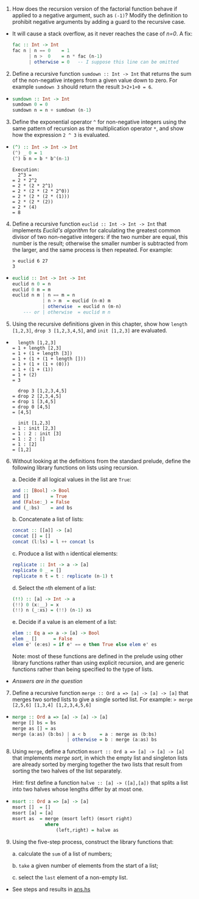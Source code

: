 1. How does the recursion version of the factorial function behave if applied to a negative argument, such as `(-1)`? Modify the definition to prohibit negative arguments by adding a guard to the recursive case.
  * It will cause a stack overflow, as it never reaches the case of *n=0*. A fix:
    ```haskell
    fac :: Int -> Int
    fac n | n == 0    = 1
          | n >  0    = n * fac (n-1)
          | otherwise = 0   -- I suppose this line can be omitted
    ```

2. Define a recursive function `sumdown :: Int -> Int` that returns the sum of the non-negative integers from a given value down to zero. For example `sumdown 3` should return the result `3+2+1+0 = 6`.
  * ```haskell
    sumdown :: Int -> Int
    sumdown 0 = 0
    sumdown n = n + sumdown (n-1)
    ```

3. Define the exponential operator `^` for non-negative integers using the same pattern of recursion as the multiplication operator `*`, and show how the expression `2 ^ 3` is evaluated.
  * ```haskell
    (^) :: Int -> Int -> Int
    (^) _ 0 = 1
    (^) b n = b * b^(n-1)
    ```
    ```
    Execution:
      2^3 =
    = 2 * 2^2
    = 2 * (2 * 2^1)
    = 2 * (2 * (2 * 2^0))
    = 2 * (2 * (2 * (1)))
    = 2 * (2 * (2))
    = 2 * (4)
    = 8 
    ```

4. Define a recursive function `euclid :: Int -> Int -> Int` that implements *Euclid's algorithm* for calculating the greatest common divisor of two non-negative integers: if the two number are equal, this number is the result; otherwise the smaller number is subtracted from the larger, and the same process is then repeated. For example:
    ```
    > euclid 6 27
    3
    ```
  * ```haskell
    euclid :: Int -> Int -> Int
    euclid n 0 = n
    euclid 0 m = m
    euclid n m | n == m = n
               | n > m  = euclid (n-m) m
               | otherwise  = euclid n (m-n)
        --- or | otherwise  = euclid m n
    ```

5. Using the recursive definitions given in this chapter, show how `length [1,2,3]`, `drop 3 [1,2,3,4,5]`, and `init [1,2,3]` are evaluated.
  * ```
      length [1,2,3]
    = 1 + length [2,3]
    = 1 + (1 + length [3])
    = 1 + (1 + (1 + length []))
    = 1 + (1 + (1 + (0)))
    = 1 + (1 + (1))
    = 1 + (2)
    = 3
    
      drop 3 [1,2,3,4,5]
    = drop 2 [2,3,4,5]
    = drop 1 [3,4,5]
    = drop 0 [4,5]
    = [4,5]

      init [1,2,3]
    = 1 : init [2,3]
    = 1 : 2 : init [3]
    = 1 : 2 : []
    = 1 : [2]
    = [1,2]
    ```

6. Without looking at the definitions from the standard prelude, define the following library functions on lists using recursion.

    a. Decide if all logical values in the list are `True`:

    ```haskell
    and :: [Bool] -> Bool
    and []        = True
    and (False:_) = False
    and (_:bs)    = and bs
    ```

    b. Concatenate a list of lists: 

    ```haskell
    concat :: [[a]] -> [a]
    concat [] = []
    concat (l:ls) = l ++ concat ls
    ```

    c. Produce a list with `n` identical elements:

    ```haskell
    replicate :: Int -> a -> [a]
    replicate 0 _ = []
    replicate n t = t : replicate (n-1) t
    ```

    d. Select the `n`th element of a list:

    ```haskell
    (!!) :: [a] -> Int -> a
    (!!) 0 (x:__) = x
    (!!) n (_:xs) = (!!) (n-1) xs
    ```

    e. Decide if a value is an element of a list:

    ```haskell
    elem :: Eq a => a -> [a] -> Bool
    elem _ []      = False
    elem e' (e:es) = if e' == e then True else elem e' es
    ```

    Note: most of these functions are defined in the prelude using other library functions rather than using explicit recursion, and are generic functions rather than being specified to the type of lists.
  * *Answers are in the question*
  
  7. Define a recursive function `merge :: Ord a => [a] -> [a] -> [a]` that merges two sorted lists to give a single sorted list. For example:
    ``` > merge [2,5,6] [1,3,4]
    [1,2,3,4,5,6]
    ```

  * ```haskell
    merge :: Ord a => [a] -> [a] -> [a]
    merge [] bs = bs
    merge as [] = as
    merge (a:as) (b:bs) | a < b     = a : merge as (b:bs)
                        | otherwise = b : merge (a:as) bs
    ```

8. Using `merge`, define a function `msort :: Ord a => [a] -> [a] -> [a]` that implements *merge sort*, in which the empty list and singleton lists are already sorted by merging together the two lists that result from sorting the two halves of the list separately.

   Hint: first define a function `halve :: [a] -> ([a],[a])` that splits a list into two halves whose lengths differ by at most one.
  * ```haskell
    msort :: Ord a => [a] -> [a]
    msort []  = []
    msort [a] = [a]
    msort as  = merge (msort left) (msort right)
                where
                    (left,right) = halve as
    ```

9. Using the five-step process, construct the library functions that:

    a. calculate the `sum` of a list of numbers;

    b. `take` a given number of elements from the start of a list;

    c. select the `last` element of a non-empty list.

  * See steps and results in [ans.hs](./ans.hs)

